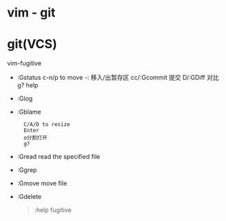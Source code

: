 # vim - git

# git(VCS)

vim-fugitive

- :Gstatus
        c-n/p to move
        -: 移入/出暂存区
        cc/:Gcommit 提交
        D/:GDiff 对比
        g? help
- :Glog
- :Gblame

        C/A/D to resize
        Enter
        o分割打开
        g?

- :Gread read the specified file
- :Ggrep
- :Gmove move file
- :Gdelete
  > :help fugitive
